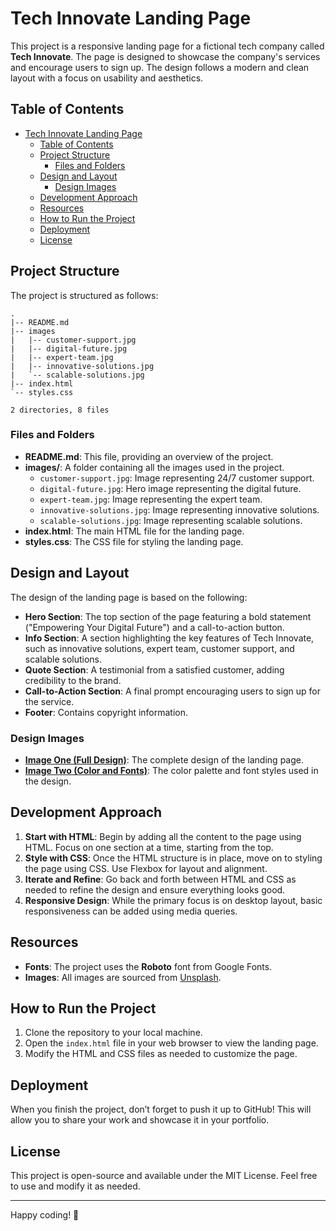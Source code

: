 # Tech Innovate Landing Page

This project is a responsive landing page for a fictional tech company called **Tech Innovate**. The page is designed to showcase the company's services and encourage users to sign up. The design follows a modern and clean layout with a focus on usability and aesthetics.

## Table of Contents
- [Tech Innovate Landing Page](#tech-innovate-landing-page)
  - [Table of Contents](#table-of-contents)
  - [Project Structure](#project-structure)
    - [Files and Folders](#files-and-folders)
  - [Design and Layout](#design-and-layout)
    - [Design Images](#design-images)
  - [Development Approach](#development-approach)
  - [Resources](#resources)
  - [How to Run the Project](#how-to-run-the-project)
  - [Deployment](#deployment)
  - [License](#license)

## Project Structure

The project is structured as follows:

```
.
|-- README.md
|-- images
|   |-- customer-support.jpg
|   |-- digital-future.jpg
|   |-- expert-team.jpg
|   |-- innovative-solutions.jpg
|   `-- scalable-solutions.jpg
|-- index.html
`-- styles.css

2 directories, 8 files
```

### Files and Folders

- **README.md**: This file, providing an overview of the project.
- **images/**: A folder containing all the images used in the project.
  - `customer-support.jpg`: Image representing 24/7 customer support.
  - `digital-future.jpg`: Hero image representing the digital future.
  - `expert-team.jpg`: Image representing the expert team.
  - `innovative-solutions.jpg`: Image representing innovative solutions.
  - `scalable-solutions.jpg`: Image representing scalable solutions.
- **index.html**: The main HTML file for the landing page.
- **styles.css**: The CSS file for styling the landing page.

## Design and Layout

The design of the landing page is based on the following:

- **Hero Section**: The top section of the page featuring a bold statement ("Empowering Your Digital Future") and a call-to-action button.
- **Info Section**: A section highlighting the key features of Tech Innovate, such as innovative solutions, expert team, customer support, and scalable solutions.
- **Quote Section**: A testimonial from a satisfied customer, adding credibility to the brand.
- **Call-to-Action Section**: A final prompt encouraging users to sign up for the service.
- **Footer**: Contains copyright information.

### Design Images

- **[Image One (Full Design)](https://cdn.statically.io/gh/TheOdinProject/curriculum/81a5d553f4073e593d23a6ab00d50eef8620796d/foundations/html_css/project/imgs/01.png)**: The complete design of the landing page.
- **[Image Two (Color and Fonts)](https://cdn.statically.io/gh/TheOdinProject/curriculum/a38403e7d81cc8305af16ac48985cfbde87834d6/foundations/html_css/flexbox/project-landing-page/imgs/02.png)**: The color palette and font styles used in the design.

## Development Approach

1. **Start with HTML**: Begin by adding all the content to the page using HTML. Focus on one section at a time, starting from the top.
2. **Style with CSS**: Once the HTML structure is in place, move on to styling the page using CSS. Use Flexbox for layout and alignment.
3. **Iterate and Refine**: Go back and forth between HTML and CSS as needed to refine the design and ensure everything looks good.
4. **Responsive Design**: While the primary focus is on desktop layout, basic responsiveness can be added using media queries.

## Resources

- **Fonts**: The project uses the **Roboto** font from Google Fonts.
- **Images**: All images are sourced from [Unsplash](https://unsplash.com/).

## How to Run the Project

1. Clone the repository to your local machine.
2. Open the `index.html` file in your web browser to view the landing page.
3. Modify the HTML and CSS files as needed to customize the page.

## Deployment

When you finish the project, don’t forget to push it up to GitHub! This will allow you to share your work and showcase it in your portfolio.

## License

This project is open-source and available under the MIT License. Feel free to use and modify it as needed.

---

Happy coding! 🚀